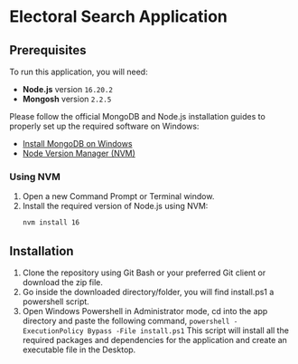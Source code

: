 # Electoral Search Application

## Prerequisites
To run this application, you will need:

- **Node.js** version `16.20.2`
- **Mongosh** version `2.2.5`

Please follow the official MongoDB and Node.js installation guides to properly set up the required software on Windows:

- [Install MongoDB on Windows](https://www.mongodb.com/docs/manual/tutorial/install-mongodb-on-windows/)
- [Node Version Manager (NVM)](https://github.com/coreybutler/nvm/releases)

### Using NVM
1. Open a new Command Prompt or Terminal window.
2. Install the required version of Node.js using NVM:
   ```sh
   nvm install 16
   ```


## Installation
1. Clone the repository using Git Bash or your preferred Git client or download the zip file.
2. Go inside the downloaded directory/folder, you will find install.ps1 a powershell script.
3. Open Windows Powershell in Administrator mode, cd into the app directory and paste the following command,
`powershell -ExecutionPolicy Bypass -File install.ps1`
This script will install all the required packages and dependencies for the application and create an executable file in the Desktop.